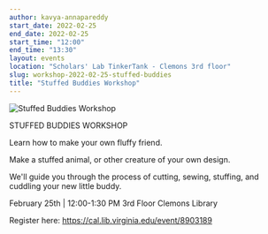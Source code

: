 ```yaml
---
author: kavya-annapareddy
start_date: 2022-02-25
end_date: 2022-02-25
start_time: "12:00"
end_time: "13:30"
layout: events
location: "Scholars' Lab TinkerTank - Clemons 3rd floor"
slug: workshop-2022-02-25-stuffed-buddies
title: "Stuffed Buddies Workshop"
---
```


![Stuffed Buddies Workshop](/assets/post-media/workshops/stuffed-buddies-workshop.png)

STUFFED BUDDIES WORKSHOP


Learn how to make your own fluffy friend.

Make a stuffed animal, or other creature of your own design.

We'll guide you through the process of cutting, sewing, stuffing, and cuddling
your new little buddy.

February 25th | 12:00-1:30 PM 3rd Floor Clemons Library

Register here: [https://cal.lib.virginia.edu/event/8903189 ](https://cal.lib.virginia.edu/event/8903189)
